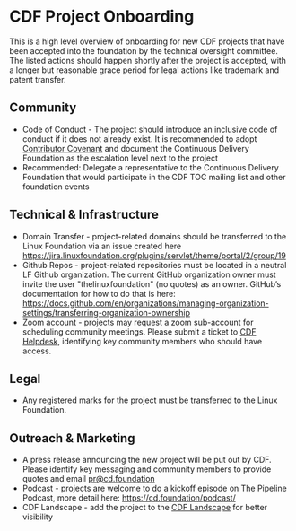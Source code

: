 # CDF Project Onboarding

This is a high level overview of onboarding for new CDF projects that have been accepted into the foundation by the technical oversight committee.
The listed actions should happen shortly after the project is accepted,
with a longer but reasonable grace period for legal actions like trademark and patent transfer.

## Community

* Code of Conduct - The project should introduce an inclusive code of conduct if it does not already exist.
   It is recommended to adopt [Contributor Covenant](https://www.contributor-covenant.org/) and document the Continuous Delivery Foundation as the escalation level next to the project
* Recommended: Delegate a representative to the Continuous Delivery Foundation that would participate in the CDF TOC mailing list and other foundation events

## Technical & Infrastructure

   * Domain Transfer - project-related domains should be transferred to the Linux Foundation via an issue created here https://jira.linuxfoundation.org/plugins/servlet/theme/portal/2/group/19
   * Github Repos - project-related repositories must be located in a neutral LF Github organization. The current GitHub organization owner must invite the user "thelinuxfoundation" (no quotes) as an owner.  GitHub’s documentation for how to do that is here: https://docs.github.com/en/organizations/managing-organization-settings/transferring-organization-ownership
   * Zoom account - projects may request a zoom sub-account for scheduling community meetings. Please submit a ticket to [CDF Helpdesk](https://jira.linuxfoundation.org/plugins/servlet/theme/portal/2/group/19), identifying key community members who should have access.


## Legal

  * Any registered marks for the project must be transferred to the Linux Foundation.

## Outreach & Marketing

  * A press release announcing the new project will be put out by CDF. Please identify key messaging and community members to provide quotes and email pr@cd.foundation
  * Podcast - projects are welcome to do a kickoff episode on The Pipeline Podcast, more detail here: https://cd.foundation/podcast/
  * CDF Landscape - add the project to the [CDF Landscape](https://github.com/cdfoundation/cdf-landscape) for better visibility
